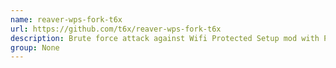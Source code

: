 ```yaml
---
name: reaver-wps-fork-t6x
url: https://github.com/t6x/reaver-wps-fork-t6x
description: Brute force attack against Wifi Protected Setup mod with Pixie Dust Attack.
group: None
---
```

